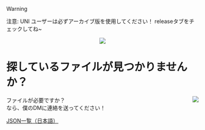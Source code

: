 > [!WARNING]  
> 注意: UNI ユーザーは必ずアーカイブ版を使用してください！ releaseタブをチェックしてね~
<body>
  <div align="center">
    <img src="https://c.tenor.com/tEbjIWKMCYoAAAAC/tenor.gif">
  </div>
  <h1>探しているファイルが見つかりませんか？</h1>
  <a href="https://discord.com/users/571723571983024140">
    <img src="https://lanyard.kyrie25.me/api/571723571983024140?waveColor=8B8BFA&waveSpotifyColor=B48EF7&gradient=7E37F9-B48EF7-E568C4&imgStyle=square" align="right"/>
  </a>
  <p>ファイルが必要ですか？</br>なら、僕のDMに連絡を送ってください！</p>
  <a href="https://github.com/Minato0211/minato-jsons/blob/main/JSON-LIST-JP.md">JSON一覧（日本語）</a></br>
</body>
